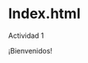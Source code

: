 # Index.html
Actividad 1
<!DOCTYPE html>
<html>
<head>
	<title>Act 1 - Repositorio en GIT</title>
<head>
<body>
¡Bienvenidos!
</body>
</html>

